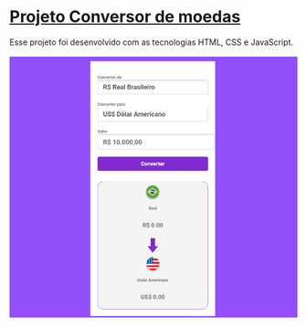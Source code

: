 # [ Projeto Conversor de moedas](https://suzimaramoura.github.io/projeto-convert-money/)
Esse projeto foi desenvolvido com as tecnologias HTML, CSS e JavaScript. <br>
<br>
 <img src="assets/imagem-readme.png" alt="Imagem do projeto" width="800" />
